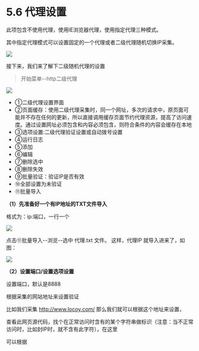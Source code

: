 # 5.6 代理设置

此项包含不使用代理，使用IE浏览器代理，使用指定代理三种模式。

其中指定代理模式可以设置固定的一个代理或者二级代理随机切换IP采集。

![](http://imgs.leesven.com/2016/locoyimgs/85.png)

接下来，我们来了解下二级随机代理的设置


> 开始菜单--http二级代理

![](http://imgs.leesven.com/2016/locoyimgs/86.png)

* ①二级代理设置界面　
* ②页面缓存：使用二级代理采集时，同一个网址，多次的请求中，原页面可能并不存在任何的更新，所以直接调用缓存页面节约代理资源，提高了访问速度。通过设置网址必须包含和内容必须包含，则符合条件的内容会缓存在本地　
* ③选项设置:二级代理验证设置或自动拨号设置　
* ④运行日志　
* ⑤添加　
* ⑥编辑　
* ⑦删除选中　
* ⑧删除失效　
* ⑨批量验证：验证IP是否有效　
* ⑩全部设置为未验证　
* ⑪批量导入

**（1）先准备好一个有IP地址的TXT文件导入**

格式为：ip:端口，一行一个

![](http://imgs.leesven.com/2016/locoyimgs/87.png)

点击⑪批量导入--浏览--选中 代理.txt 文件。 这样，代理IP 就导入进来了，如图： 

![](http://imgs.leesven.com/2016/locoyimgs/88.png)

**（2）设置端口/设置选项设置**

设置端口，默认是8888

根据采集的网站地址来设置验证

比如我们采集 http://www.locoy.com/ 那么我们就可以根据这个地址来设置，

查看此网页源代码，找个在正常访问时含有的某个字符串做标识（注意：当不正常访问时，比如封IP时，就不含有此字符），在这里

可以根据 <title>火车采集器软件 来判断，如下图：

![](http://imgs.leesven.com/2016/locoyimgs/69.png)

**（3）批量验证/删除失效/任务开启二级代理**

接下来，进行批量验证，然后删除失效代理后，留下来的就是有效代理了。

![](http://imgs.leesven.com/2016/locoyimgs/90.png)

如何开启任务二级代理？


> 采集规则--其他设置--代理设置--使用指定代理



点击使用采集器二级代理，服务器为127.0.0.1 ，端口与之前我们设置的端口保持一致即可。

![](http://imgs.leesven.com/2016/locoyimgs/91.png)

**最后，我们来了解下自动拨号的设置**

自动拨号功能，对于用宽带拨号上网的用户，可以通过重新拨号来达到更换ip的效果。

自动拨号的2种方式:

1. 定时拨号，通过设置间隔时间，每隔多久重新拨号。
2. 根据http响应字符来重新拨号，比如当前ip被服务器禁止，服务返回 包含“禁止访问”的html代码，则可以将特征字符设置为
  “禁止访问”，程序检测到该字符串则重新拨号。 


> 开始菜单--http二级代理--选项设置



设置好端口，和自动拨号设置即可

![](http://imgs.leesven.com/2016/locoyimgs/92.png)

然后开启任务的自动拨号


> 采集规则--其他设置--代理设置--使用指定代理



点击使用采集器二级代理，服务器为127.0.0.1 ，端口与之前我们设置的端口保持一致即可。

![](http://imgs.leesven.com/2016/locoyimgs/91.png)